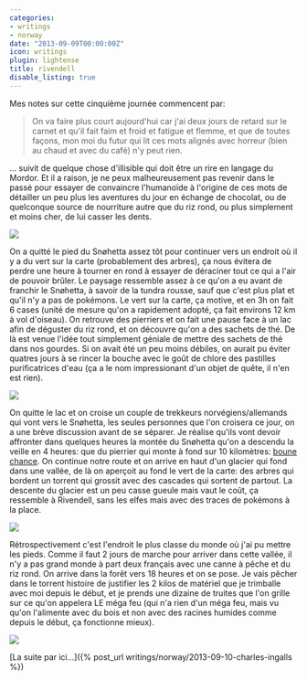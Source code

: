 ```yaml
---
categories:
- writings
- norway
date: "2013-09-09T00:00:00Z"
icon: writings
plugin: lightense
title: rivendell
disable_listing: true
---
```


Mes notes sur cette cinquième journée commencent par:

> On va faire plus court aujourd'hui car j'ai deux jours de retard sur
> le carnet et qu'il fait faim et froid et fatigue et flemme, et que
> de toutes façons, mon moi du futur qui lit ces mots alignés avec
> horreur (bien au chaud et avec du café) n'y peut rien.

... suivit de quelque chose d'illisible qui doit être un rire en
langage du Mordor. Et il a raison, je ne peux malheureusement pas
revenir dans le passé pour essayer de convaincre l'humanoïde à
l'origine de ces mots de détailler un peu plus les aventures du jour
en échange de chocolat, ou de quelconque source de nourriture autre
que du riz rond, ou plus simplement et moins cher, de lui casser les
dents.

<img src="/img/norway/jour4-matin.jpg" data-action="zoom" />

On a quitté le pied du Snøhetta assez tôt pour continuer vers un
endroit où il y a du vert sur la carte (probablement des arbres), ça
nous évitera de perdre une heure à tourner en rond à essayer de
déraciner tout ce qui a l'air de pouvoir brûler. Le paysage ressemble
assez à ce qu'on a eu avant de franchir le Snøhetta, à savoir de la
tundra rousse, sauf que c'est plus plat et qu'il n'y a pas de
pokémons.  Le vert sur la carte, ça motive, et en 3h on fait 6 cases
(unité de mesure qu'on a rapidement adopté, ça fait environs 12 km à
vol d'oiseau). On retrouve des pierriers et on fait une pause face à
un lac afin de déguster du riz rond, et on découvre qu'on a des
sachets de thé. De là est venue l'idée tout simplement géniale de
mettre des sachets de thé dans nos gourdes. Si on avait été un peu
moins débiles, on aurait pu éviter quatres jours à se rincer la bouche
avec le goût de chlore des pastilles purificatrices d'eau (ça a le nom
impressionant d'un objet de quête, il n'en est rien).

<img src="/img/norway/jour4-tundra.jpg" data-action="zoom" />

On quitte le lac et on croise un couple de trekkeurs
norvégiens/allemands qui vont vers le Snøhetta, les seules personnes
que l'on croisera ce jour, on a une brève discussion avant de se
séparer. Je réalise qu'ils vont devoir affronter dans quelques heures
la montée du Snøhetta qu'on a descendu la veille en 4 heures: que du
pierrier qui monte à fond sur 10 kilomètres:
[boune chance](http://www.youtube.com/watch?v=cOsqUta2ol4#t=45).
On continue notre route et on arrive en haut d'un glacier qui fond
dans une vallée, de là on aperçoit au fond le vert de la carte: des
arbres qui bordent un torrent qui grossit avec des cascades qui
sortent de partout. La descente du glacier est un peu casse gueule
mais vaut le coût, ça ressemble à Rivendell, sans les elfes mais avec
des traces de pokémons à la place.

<img src="/img/norway/jour4-torrent.jpg" data-action="zoom" />

Rétrospectivement c'est l'endroit le plus classe du monde où j'ai pu
mettre les pieds. Comme il faut 2 jours de marche pour arriver dans
cette vallée, il n'y a pas grand monde à part deux français avec une
canne à pêche et du riz rond. On arrive dans la forêt vers 18 heures
et on se pose. Je vais pêcher dans le torrent histoire de justifier
les 2 kilos de matériel que je trimballe avec moi depuis le début, et
je prends une dizaine de truites que l'on grille sur ce qu'on appelera
LE méga feu (qui n'a rien d'un méga feu, mais vu qu'on l'alimente avec
du bois et non avec des racines humides comme depuis le début, ça
fonctionne mieux).

<img src="/img/norway/jour4-vallee.jpg" data-action="zoom" />

[La suite par ici...]({% post_url writings/norway/2013-09-10-charles-ingalls %})
